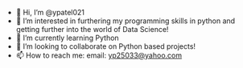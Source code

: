 - 👋 Hi, I’m @ypatel021
- 👀 I’m interested in furthering my programming skills in python and getting further into the world of Data Science!
- 🌱 I’m currently learning Python
- 💞️ I’m looking to collaborate on Python based projects!
- 📫 How to reach me: email: yp25033@yahoo.com
<!---
ypatel021/ypatel021 is a ✨ special ✨ repository because its `README.md` (this file) appears on your GitHub profile.
You can click the Preview link to take a look at your changes.
--->
